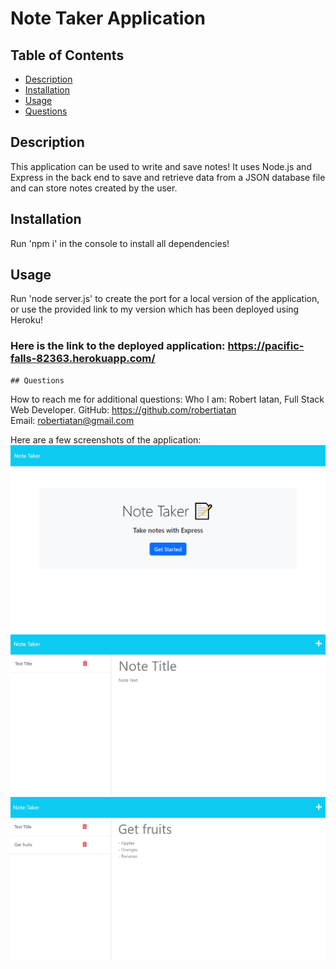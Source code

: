 # Note Taker Application
  
  ## Table of Contents
  * [Description](#description)
  * [Installation](#installation)
  * [Usage](#usage)
  * [Questions](#questions)
  ## Description
  This application can be used to write and save notes! It uses Node.js and Express in the back end to save and retrieve data from a JSON database file and can store notes created by the user.
  ## Installation
  Run 'npm i' in the console to install all dependencies!
  ## Usage
  Run 'node server.js' to create the port for a local version of the application, or use the provided link to my version which has been deployed using Heroku!
  ### Here is the link to the deployed application: https://pacific-falls-82363.herokuapp.com/

    ## Questions
  How to reach me for additional questions:
  Who I am: Robert Iatan, Full Stack Web Developer. 
  GitHub: https://github.com/robertiatan  
  Email: robertiatan@gmail.com

Here are a few screenshots of the application:
    ![Screenshot 1](public/assets/images/Screenshot%202023-01-06%20025723.png)
    ![Screenshot 2](public/assets/images/Screenshot%202023-01-06%20025754.png)
    ![Screenshot 3](public/assets/images/Screenshot%202023-01-06%20025837.png)
